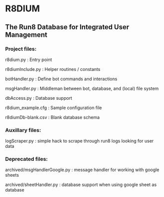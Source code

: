 # R8DIUM

## The Run8 Database for Integrated User Management

### Project files:

r8dium.py : Entry point

r8diumInclude.py : Helper routines / constants

botHandler.py : Define bot commands and interactions

msgHandler.py : Middleman between bot, database, and (local) file system

dbAccess.py   : Database support

r8dium_example.cfg : Sample configuration file

r8diumDb-blank.csv : Blank database schema


### Auxillary files:

logScraper.py  : simple hack to scrape through run8 logs looking for user data


### Deprecated files:

archived/msgHandlerGoogle.py  : message handler for working with google sheets

archived/sheetHandler.py  : database support when using google sheet as database

